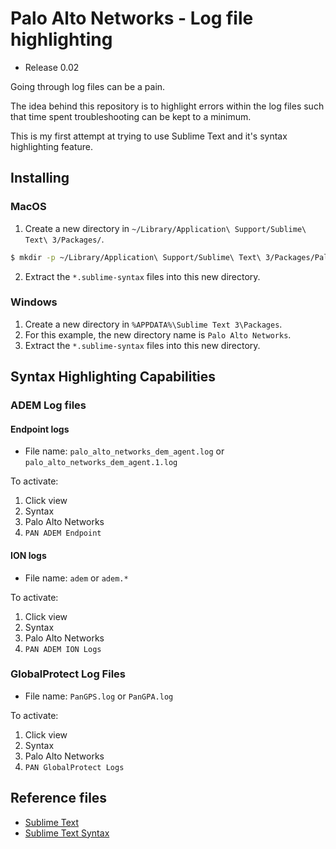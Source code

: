 # Palo Alto Networks - Log file highlighting
* Release 0.02

Going through log files can be a pain.

The idea behind this repository is to highlight errors within the log files such that time spent troubleshooting can be kept to a minimum.

This is my first attempt at trying to use Sublime Text and it's syntax highlighting feature.

## Installing
### MacOS
1. Create a new directory in `~/Library/Application\ Support/Sublime\ Text\ 3/Packages/`.

```bash
$ mkdir -p ~/Library/Application\ Support/Sublime\ Text\ 3/Packages/Palo\ Alto\ Networks
```

2. Extract the `*.sublime-syntax` files into this new directory.

### Windows
1. Create a new directory in `%APPDATA%\Sublime Text 3\Packages`.
2. For this example, the new directory name is `Palo Alto Networks`.
3. Extract the `*.sublime-syntax` files into this new directory.

## Syntax Highlighting Capabilities

### ADEM Log files
#### Endpoint logs

* File name:  `palo_alto_networks_dem_agent.log` or `palo_alto_networks_dem_agent.1.log` 

To activate:
1. Click view
2. Syntax
3. Palo Alto Networks
4. `PAN ADEM Endpoint`

#### ION logs

* File name: `adem` or `adem.*`

To activate:
1. Click view
2. Syntax
3. Palo Alto Networks
4. `PAN ADEM ION Logs`

### GlobalProtect Log Files

* File name: `PanGPS.log` or `PanGPA.log`

To activate:
1. Click view
2. Syntax
3. Palo Alto Networks
4. `PAN GlobalProtect Logs`


## Reference files
* [Sublime Text](https://www.sublimetext.com)
* [Sublime Text Syntax](http://www.sublimetext.com/docs/syntax.html)

